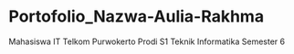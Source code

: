 # Portofolio_Nazwa-Aulia-Rakhma
Mahasiswa IT Telkom Purwokerto Prodi S1 Teknik Informatika Semester 6
